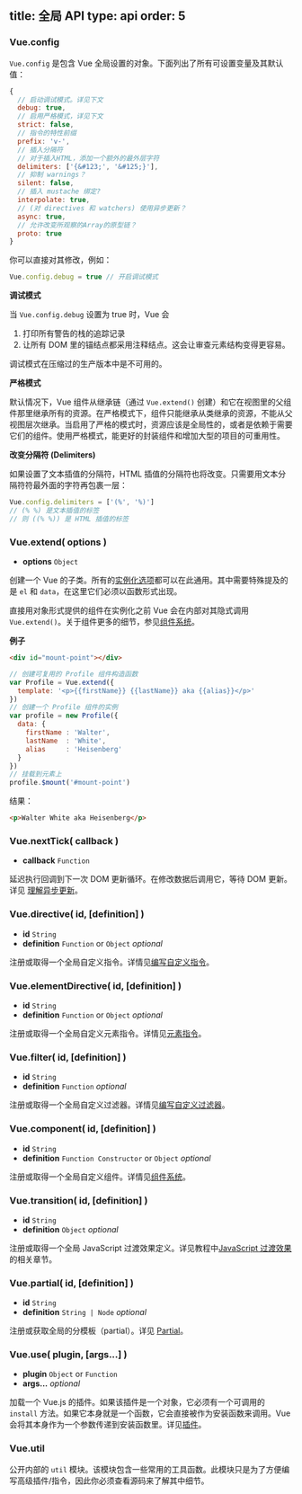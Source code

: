 title: 全局 API
type: api
order: 5
---

### Vue.config

`Vue.config` 是包含 Vue 全局设置的对象。下面列出了所有可设置变量及其默认值：

``` js
{
  // 启动调试模式。详见下文
  debug: true,
  // 启用严格模式，详见下文
  strict: false,
  // 指令的特性前缀
  prefix: 'v-',
  // 插入分隔符
  // 对于插入HTML，添加一个额外的最外层字符
  delimiters: ['{&#123;', '&#125;}'],
  // 抑制 warnings？
  silent: false,
  // 插入 mustache 绑定?
  interpolate: true,
  // (对 directives 和 watchers) 使用异步更新？
  async: true,
  // 允许改变所观察的Array的原型链？
  proto: true
}
```

你可以直接对其修改，例如：

``` js
Vue.config.debug = true // 开启调试模式
```

**调试模式**

当 `Vue.config.debug` 设置为 true 时，Vue 会

1. 打印所有警告的栈的追踪记录
2. 让所有 DOM 里的锚结点都采用注释结点。这会让审查元素结构变得更容易。

<p class="tip">调试模式在压缩过的生产版本中是不可用的。</p>

**严格模式**

默认情况下，Vue 组件从继承链（通过 `Vue.extend()` 创建）和它在视图里的父组件那里继承所有的资源。在严格模式下，组件只能继承从类继承的资源，不能从父视图层次继承。当启用了严格的模式时，资源应该是全局性的，或者是依赖于需要它们的组件。使用严格模式，能更好的封装组件和增加大型的项目的可重用性。

**改变分隔符 (Delimiters)**

如果设置了文本插值的分隔符，HTML 插值的分隔符也将改变。只需要用文本分隔符符最外面的字符再包裹一层：

``` js
Vue.config.delimiters = ['(%', '%)']
// (% %) 是文本插值的标签
// 则 ((% %)) 是 HTML 插值的标签
```

### Vue.extend( options )

- **options** `Object`

创建一个 Vue 的子类。所有的[实例化选项](../api/options.html)都可以在此通用。其中需要特殊提及的是 `el` 和 `data`，在这里它们必须以函数形式出现。

直接用对象形式提供的组件在实例化之前 Vue 会在内部对其隐式调用 `Vue.extend()`。关于组件更多的细节，参见[组件系统](../guide/components.html)。

**例子**

``` html
<div id="mount-point"></div>
```

``` js
// 创建可复用的 Profile 组件构造函数
var Profile = Vue.extend({
  template: '<p>{{firstName}} {{lastName}} aka {{alias}}</p>'
})
// 创建一个 Profile 组件的实例
var profile = new Profile({
  data: {
    firstName : 'Walter',
    lastName  : 'White',
    alias     : 'Heisenberg'
  }  
})
// 挂载到元素上
profile.$mount('#mount-point')
```

结果：

``` html
<p>Walter White aka Heisenberg</p>
```

### Vue.nextTick( callback )

- **callback** `Function`

延迟执行回调到下一次 DOM 更新循环。在修改数据后调用它，等待 DOM 更新。详见 [理解异步更新](/guide/directives.html#理解异步更新)。

### Vue.directive( id, [definition] )

- **id** `String`
- **definition** `Function` or `Object` *optional*

注册或取得一个全局自定义指令。详情见[编写自定义指令](../guide/custom-directive.html)。

### Vue.elementDirective( id, [definition] )

- **id** `String`
- **definition** `Function` or `Object` *optional*

注册或取得一个全局自定义元素指令。详情见[元素指令](../guide/custom-directive.html#元素指令)。

### Vue.filter( id, [definition] )

- **id** `String`
- **definition** `Function` *optional*

注册或取得一个全局自定义过滤器。详情见[编写自定义过滤器](../guide/custom-filter.html)。

### Vue.component( id, [definition] )

- **id** `String`
- **definition** `Function Constructor` or `Object` *optional*

注册或取得一个全局自定义组件。详情见[组件系统](../guide/components.html)。

### Vue.transition( id, [definition] )

- **id** `String`
- **definition** `Object` *optional*

注册或取得一个全局 JavaScript 过渡效果定义。详见教程中[JavaScript 过渡效果](../guide/transitions.html#JavaScript_Functions)的相关章节。

### Vue.partial( id, [definition] )

- **id** `String`
- **definition** `String | Node` *optional*

注册或获取全局的分模板（partial）。详见 [Partial](/api/elements.html#partial)。

### Vue.use( plugin, [args...] )

- **plugin** `Object` or `Function`
- **args...** *optional*

加载一个 Vue.js 的插件。如果该插件是一个对象，它必须有一个可调用的 `install` 方法。如果它本身就是一个函数，它会直接被作为安装函数来调用。Vue 会将其本身作为一个参数传递到安装函数里。详见[插件](../guide/extending.html#使用插件进行扩展)。

### Vue.util

公开内部的 `util` 模块。该模块包含一些常用的工具函数。此模块只是为了方便编写高级插件/指令，因此你必须查看源码来了解其中细节。
